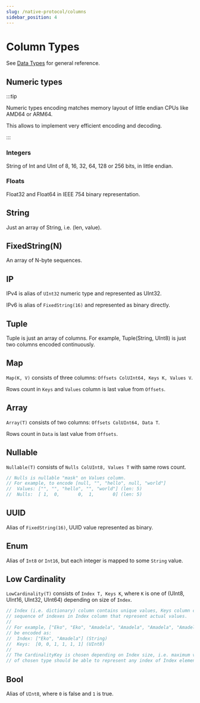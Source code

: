 ```yaml
---
slug: /native-protocol/columns
sidebar_position: 4
---
```


# Column Types

See [Data Types](/sql-reference/data-types/) for general reference.

## Numeric types

:::tip

Numeric types encoding matches memory layout of little endian CPUs like AMD64 or ARM64.

This allows to implement very efficient encoding and decoding.

:::

### Integers

String of Int and UInt of 8, 16, 32, 64, 128 or 256 bits, in little endian.

### Floats

Float32 and Float64 in IEEE 754 binary representation.

## String

Just an array of String, i.e. (len, value).

## FixedString(N)

An array of N-byte sequences.

## IP

IPv4 is alias of `UInt32` numeric type and represented as UInt32.

IPv6 is alias of `FixedString(16)` and represented as binary directly.

## Tuple

Tuple is just an array of columns. For example, Tuple(String, UInt8) is just two columns
encoded continuously.

## Map

`Map(K, V)` consists of three columns: `Offsets ColUInt64, Keys K, Values V`.

Rows count in `Keys` and `Values` column is last value from `Offsets`.

## Array

`Array(T)` consists of two columns: `Offsets ColUInt64, Data T`.

Rows count in `Data` is last value from `Offsets`.

## Nullable

`Nullable(T)` consists of `Nulls ColUInt8, Values T` with same rows count.

```go
// Nulls is nullable "mask" on Values column.
// For example, to encode [null, "", "hello", null, "world"]
//	Values: ["", "", "hello", "", "world"] (len: 5)
//	Nulls:  [ 1,  0,       0,  1,       0] (len: 5)
```

## UUID

Alias of `FixedString(16)`, UUID value represented as binary.

## Enum

Alias of `Int8` or `Int16`, but each integer is mapped to some `String` value.

## Low Cardinality

`LowCardinality(T)` consists of `Index T, Keys K`,
where `K` is one of (UInt8, UInt16, UInt32, UInt64) depending on size of `Index`.

```go
// Index (i.e. dictionary) column contains unique values, Keys column contains
// sequence of indexes in Index column that represent actual values.
//
// For example, ["Eko", "Eko", "Amadela", "Amadela", "Amadela", "Amadela"] can
// be encoded as:
//	Index: ["Eko", "Amadela"] (String)
//	Keys:  [0, 0, 1, 1, 1, 1] (UInt8)
//
// The CardinalityKey is chosen depending on Index size, i.e. maximum value
// of chosen type should be able to represent any index of Index element.
```

## Bool

Alias of `UInt8`, where `0` is false and `1` is true.